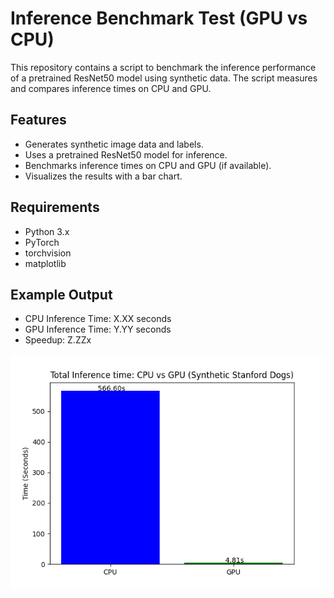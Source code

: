 # Inference Benchmark Test (GPU vs CPU)
This repository contains a script to benchmark the inference performance of a pretrained ResNet50 model using synthetic data. The script measures and compares inference times on CPU and GPU.

## Features
-	Generates synthetic image data and labels.
-	Uses a pretrained ResNet50 model for inference.
-	Benchmarks inference times on CPU and GPU (if available).
-	Visualizes the results with a bar chart.

## Requirements
- Python 3.x
- PyTorch
- torchvision
- matplotlib

## Example Output
- CPU Inference Time: X.XX seconds
- GPU Inference Time: Y.YY seconds
- Speedup: Z.ZZx

![Benchmark Inference](Figure_1.png)
